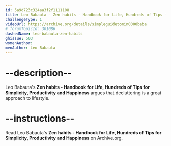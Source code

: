 ```yaml
---
id: 5a9d723c324aa3f2f1111108
title: Leo Babauta - Zen habits - Handbook for Life, Hundreds of Tips for Simplicity, Productivity and Happiness
challengeType: 1
videoUrl: https://archive.org/details/simpleguidetomin0000baba
# forumTopicId: 301086
dashedName: leo-babauta-zen-habits
ghissue: 503
womenAuthor: 
menAuthor: Leo Babauta
---
```


# --description--

Leo Babauta's __Zen habits - Handbook for Life, Hundreds of Tips for Simplicity, Productivity and Happiness__ argues that decluttering is a great approach to lifestyle.

# --instructions--

Read Leo Babauta's __Zen habits - Handbook for Life, Hundreds of Tips for Simplicity, Productivity and Happiness__ on Archive.org.